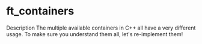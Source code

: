 # ft_containers
Description
The multiple available containers in C++ all have a very different usage. To make sure you understand them all, let's re-implement them!

